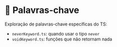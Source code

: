 # 🔑 Palavras-chave

Exploração de palavras-chave específicas do TS:

- `neverKeyword.ts`: quando usar o tipo `never`
- `voidKeyword.ts`: funções que não retornam nada
